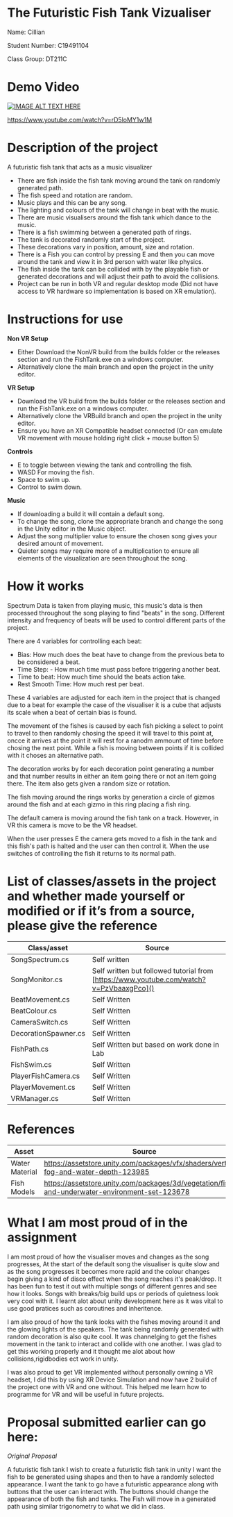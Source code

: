 # The Futuristic Fish Tank Vizualiser

Name: Cillian

Student Number: C19491104

Class Group: DT211C

# Demo Video



[![IMAGE ALT TEXT HERE](https://user-images.githubusercontent.com/55165823/207372677-99a604e9-8cf5-4dc9-bf08-97261aee40f7.png)](https://www.youtube.com/watch?v=rD5loMY1w1M)

https://www.youtube.com/watch?v=rD5loMY1w1M

# Description of the project

A futuristic fish tank that acts as a music visualizer

 - There are fish  inside the fish tank moving around the tank on randomly generated path.
 - The fish speed and rotation are random.
 - Music plays and this can be any song.
 - The lighting and colours of the tank will change in beat with the music.
 - There are music visualisers around the fish tank which dance to the music.
 - There is a fish swimming between a generated path of rings.
 - The tank is decorated randomly start of the project.
 - These decorations vary in position, amount, size and rotation.
 - There is a Fish you can control by pressing E and then you can move around the tank and view it in 3rd person with water like physics.
 - The fish inside the tank can be collided with by the playable fish or generated decorations and will adjust their path to avoid the collisions.
 - Project can be run in both VR and regular desktop mode (Did not have access to VR hardware so implementation is based on XR emulation).
 
# Instructions for use

**Non VR Setup**

 - Either Download the NonVR build from the builds folder or the releases section and run the FishTank.exe on a windows computer.
 - Alternatively clone the main branch and open the project in the unity editor.

**VR Setup**

 - Download the VR build from the builds folder or the releases section and run the FishTank.exe on a windows computer.
 - Alternatively clone the VRBuild branch and open the project in the unity editor.
 - Ensure you have an XR Compatible headset connected (Or can emulate VR movement with mouse holding right click + mouse button 5)
 
**Controls**

 - E to toggle between viewing the tank and controlling the fish.
 - WASD For moving the fish.
 - Space to swim up.
 - Control to swim down.

**Music**

 - If downloading a build it will contain a default song.
 - To change the song, clone the appropriate branch and change the song in the Unity editor in the Music object.
 - Adjust the song multiplier value to ensure the chosen song gives your desired amount of movement.
 - Quieter songs may require more of a multiplication to ensure all elements of the visualization are seen throughout the song.


# How it works

Spectrum Data is taken from playing music, this music's data is then processed throughout the song playing to find "beats" in the song.
Different intensity and frequency of beats will be used to control different parts of the project.

There are 4 variables for controlling each beat:
 - Bias: How much does the beat have to change from the previous beta to be considered a beat.
 - Time Step: - How much time must pass before triggering another beat.
 - Time to beat: How much time should the beats action take.
 - Rest Smooth Time: How much rest per beat.
 
These 4 variables are adjusted for each item in the project that is changed due to a beat for example the case of the visualiser it is a cube that adjusts its scale when a beat of certain bias is found.

The movement of the fishes is caused by each fish picking a select to point to travel to then randomly chosing the speed it will travel to this point at, oncce it arrives at the point it will rest for a ranodm ammount of time before chosing the next point. While a fish is moving between points if it is collided with it choses an alternative path.

The decoration works by for each decoration point generating a number and that number results in either an item going there or not an item going there. The item also gets given a random size or rotation.

The fish moving around the rings works by generation a circle of gizmos around the fish and at each gizmo in this ring placing a fish ring.

The default camera is moving around the fish tank on a track. However, in VR this camera is move to be the VR headset.

When the user presses E the camera gets moved to a fish in the tank and this fish's path is halted and the user can then control it. When the use switches of controlling the fish it returns to its normal path.

# List of classes/assets in the project and whether made yourself or modified or if it’s from a source, please give the reference

| Class/asset | Source |
|-----------|-----------|
| SongSpectrum.cs | Self written  |
| SongMonitor.cs | Self written but followed tutorial from [https://www.youtube.com/watch?v=PzVbaaxgPco]() |
| BeatMovement.cs | Self Written |
| BeatColour.cs | Self Written |
| CameraSwitch.cs | Self Written |
| DecorationSpawner.cs | Self Written |
| FishPath.cs | Self Written but based on work done in Lab |
| FishSwim.cs | Self Written |
| PlayerFishCamera.cs | Self Written |
| PlayerMovement.cs | Self Written |
| VRManager.cs | Self Written |

# References
| Asset | Source |
|-----------|-----------|
| Water Material | https://assetstore.unity.com/packages/vfx/shaders/vertical-fog-and-water-depth-123985 |
| Fish Models | https://assetstore.unity.com/packages/3d/vegetation/fishes-and-underwater-environment-set-123678  |

# What I am most proud of in the assignment

I am most proud of how the visualiser moves and changes as the song progresses, At the start of the default song the visualiser is quite slow and as the song progresses it becomes more rapid and the colour changes begin giving a kind of disco effect when the song reaches it's peak/drop. It has been fun to test it out with multiple songs of different genres and see how it looks. Songs with breaks/big build ups or periods of quietness look very cool with it. I learnt alot about unity development here as it was vital to use good pratices such as coroutines and inheritence.

I am also proud of how the tank looks with the fishes moving around it and the glowing lights of the speakers. The tank being randomly generated with random decoration is also quite cool. It was channelging to get the fishes movement in the tank to interact and collide with one another. I was glad to get this working properly and it thought me alot about how collisions,rigidbodies ect work in unity.

I was also proud to get VR implemented without personally owning a VR headset, I did this by using XR Device Simulation and now have 2 build of the project one with VR and one without. This helped me learn how to programme for VR and will be useful in future projects.


# Proposal submitted earlier can go here:

*Original Proposal*

A futuristic fish tank
I wish to create a futuristic fish tank in unity
I want the fish to be generated using shapes and then to have a randomly selected appearance.
I want the tank to go have a futuristic appearance along with buttons that the user can interact with.
The buttons should change the appearance of both the fish and tanks.
The Fish will move in a generated path using similar trigonometry to what we did in class.




